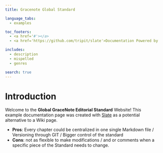 ```yaml
---
title: Gracenote Global Standard

language_tabs:
  - examples

toc_footers:
  - <a href='#'></a>
  - <a href='https://github.com/tripit/slate'>Documentation Powered by Slate</a>

includes:
  - description
  - mispelled
  - genres

search: true
---
```


# Introduction

Welcome to the **Global GraceNote Editorial Standard** Website!
This example documentation page was created with [Slate](https://github.com/tripit/slate) as a potential alternative to a Wiki page.

* **Pros**: Every chapter could be centralized in one single Markdown file / Versioning through GIT / Bigger control of the standard
* **Cons**: not as flexible to make modifications / and or comments when a specific piece of the Standard needs to change.


